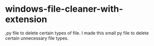 # windows-file-cleaner-with-extension
,py file to delete certain types of file. I made this small py file to delete certain unnecessary file types. 
